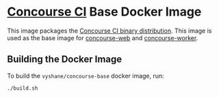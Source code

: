 # [Concourse CI](http://concourse.ci) Base Docker Image

This image packages the [Concourse CI binary distribution](https://github.com/concourse/bin). This image is used as the base image for [concourse-web](https://github.com/vyshane/concourse-web-docker) and [concourse-worker](https://github.com/vyshane/concourse-worker-docker).

## Building the Docker Image

To build the `vyshane/concourse-base` docker image, run:

```
./build.sh
```